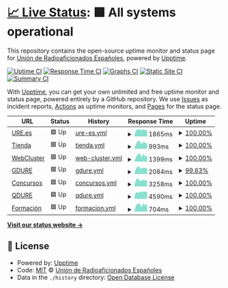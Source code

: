 # [📈 Live Status](https://URE-IT.github.io/upptime): <!--live status--> **🟩 All systems operational**

This repository contains the open-source uptime monitor and status page for [Unión de Radioaficionados Españoles](https://www.ure.es), powered by [Upptime](https://github.com/upptime/upptime).

[![Uptime CI](https://github.com/URE-IT/upptime/workflows/Uptime%20CI/badge.svg)](https://github.com/URE-IT/upptime/actions?query=workflow%3A%22Uptime+CI%22)
[![Response Time CI](https://github.com/URE-IT/upptime/workflows/Response%20Time%20CI/badge.svg)](https://github.com/URE-IT/upptime/actions?query=workflow%3A%22Response+Time+CI%22)
[![Graphs CI](https://github.com/URE-IT/upptime/workflows/Graphs%20CI/badge.svg)](https://github.com/URE-IT/upptime/actions?query=workflow%3A%22Graphs+CI%22)
[![Static Site CI](https://github.com/URE-IT/upptime/workflows/Static%20Site%20CI/badge.svg)](https://github.com/URE-IT/upptime/actions?query=workflow%3A%22Static+Site+CI%22)
[![Summary CI](https://github.com/URE-IT/upptime/workflows/Summary%20CI/badge.svg)](https://github.com/URE-IT/upptime/actions?query=workflow%3A%22Summary+CI%22)

With [Upptime](https://upptime.js.org), you can get your own unlimited and free uptime monitor and status page, powered entirely by a GitHub repository. We use [Issues](https://github.com/URE-IT/upptime/issues) as incident reports, [Actions](https://github.com/URE-IT/upptime/actions) as uptime monitors, and [Pages](https://URE-IT.github.io/upptime) for the status page.

<!--start: status pages-->
<!-- This summary is generated by Upptime (https://github.com/upptime/upptime) -->
<!-- Do not edit this manually, your changes will be overwritten -->
<!-- prettier-ignore -->
| URL | Status | History | Response Time | Uptime |
| --- | ------ | ------- | ------------- | ------ |
| <img alt="" src="https://favicons.githubusercontent.com/www.ure.es" height="13"> [URE.es](https://www.ure.es) | 🟩 Up | [ure-es.yml](https://github.com/URE-IT/upptime/commits/HEAD/history/ure-es.yml) | <details><summary><img alt="Response time graph" src="./graphs/ure-es/response-time-week.png" height="20"> 1865ms</summary><br><a href="https://URE-IT.github.io/upptime/history/ure-es"><img alt="Response time 1892" src="https://img.shields.io/endpoint?url=https%3A%2F%2Fraw.githubusercontent.com%2FURE-IT%2Fupptime%2FHEAD%2Fapi%2Fure-es%2Fresponse-time.json"></a><br><a href="https://URE-IT.github.io/upptime/history/ure-es"><img alt="24-hour response time 1601" src="https://img.shields.io/endpoint?url=https%3A%2F%2Fraw.githubusercontent.com%2FURE-IT%2Fupptime%2FHEAD%2Fapi%2Fure-es%2Fresponse-time-day.json"></a><br><a href="https://URE-IT.github.io/upptime/history/ure-es"><img alt="7-day response time 1865" src="https://img.shields.io/endpoint?url=https%3A%2F%2Fraw.githubusercontent.com%2FURE-IT%2Fupptime%2FHEAD%2Fapi%2Fure-es%2Fresponse-time-week.json"></a><br><a href="https://URE-IT.github.io/upptime/history/ure-es"><img alt="30-day response time 1828" src="https://img.shields.io/endpoint?url=https%3A%2F%2Fraw.githubusercontent.com%2FURE-IT%2Fupptime%2FHEAD%2Fapi%2Fure-es%2Fresponse-time-month.json"></a><br><a href="https://URE-IT.github.io/upptime/history/ure-es"><img alt="1-year response time 1892" src="https://img.shields.io/endpoint?url=https%3A%2F%2Fraw.githubusercontent.com%2FURE-IT%2Fupptime%2FHEAD%2Fapi%2Fure-es%2Fresponse-time-year.json"></a></details> | <details><summary><a href="https://URE-IT.github.io/upptime/history/ure-es">100.00%</a></summary><a href="https://URE-IT.github.io/upptime/history/ure-es"><img alt="All-time uptime 99.97%" src="https://img.shields.io/endpoint?url=https%3A%2F%2Fraw.githubusercontent.com%2FURE-IT%2Fupptime%2FHEAD%2Fapi%2Fure-es%2Fuptime.json"></a><br><a href="https://URE-IT.github.io/upptime/history/ure-es"><img alt="24-hour uptime 100.00%" src="https://img.shields.io/endpoint?url=https%3A%2F%2Fraw.githubusercontent.com%2FURE-IT%2Fupptime%2FHEAD%2Fapi%2Fure-es%2Fuptime-day.json"></a><br><a href="https://URE-IT.github.io/upptime/history/ure-es"><img alt="7-day uptime 100.00%" src="https://img.shields.io/endpoint?url=https%3A%2F%2Fraw.githubusercontent.com%2FURE-IT%2Fupptime%2FHEAD%2Fapi%2Fure-es%2Fuptime-week.json"></a><br><a href="https://URE-IT.github.io/upptime/history/ure-es"><img alt="30-day uptime 99.90%" src="https://img.shields.io/endpoint?url=https%3A%2F%2Fraw.githubusercontent.com%2FURE-IT%2Fupptime%2FHEAD%2Fapi%2Fure-es%2Fuptime-month.json"></a><br><a href="https://URE-IT.github.io/upptime/history/ure-es"><img alt="1-year uptime 99.97%" src="https://img.shields.io/endpoint?url=https%3A%2F%2Fraw.githubusercontent.com%2FURE-IT%2Fupptime%2FHEAD%2Fapi%2Fure-es%2Fuptime-year.json"></a></details>
| <img alt="" src="https://favicons.githubusercontent.com/tienda.ure.es" height="13"> [Tienda](https://tienda.ure.es) | 🟩 Up | [tienda.yml](https://github.com/URE-IT/upptime/commits/HEAD/history/tienda.yml) | <details><summary><img alt="Response time graph" src="./graphs/tienda/response-time-week.png" height="20"> 993ms</summary><br><a href="https://URE-IT.github.io/upptime/history/tienda"><img alt="Response time 1141" src="https://img.shields.io/endpoint?url=https%3A%2F%2Fraw.githubusercontent.com%2FURE-IT%2Fupptime%2FHEAD%2Fapi%2Ftienda%2Fresponse-time.json"></a><br><a href="https://URE-IT.github.io/upptime/history/tienda"><img alt="24-hour response time 726" src="https://img.shields.io/endpoint?url=https%3A%2F%2Fraw.githubusercontent.com%2FURE-IT%2Fupptime%2FHEAD%2Fapi%2Ftienda%2Fresponse-time-day.json"></a><br><a href="https://URE-IT.github.io/upptime/history/tienda"><img alt="7-day response time 993" src="https://img.shields.io/endpoint?url=https%3A%2F%2Fraw.githubusercontent.com%2FURE-IT%2Fupptime%2FHEAD%2Fapi%2Ftienda%2Fresponse-time-week.json"></a><br><a href="https://URE-IT.github.io/upptime/history/tienda"><img alt="30-day response time 1040" src="https://img.shields.io/endpoint?url=https%3A%2F%2Fraw.githubusercontent.com%2FURE-IT%2Fupptime%2FHEAD%2Fapi%2Ftienda%2Fresponse-time-month.json"></a><br><a href="https://URE-IT.github.io/upptime/history/tienda"><img alt="1-year response time 1141" src="https://img.shields.io/endpoint?url=https%3A%2F%2Fraw.githubusercontent.com%2FURE-IT%2Fupptime%2FHEAD%2Fapi%2Ftienda%2Fresponse-time-year.json"></a></details> | <details><summary><a href="https://URE-IT.github.io/upptime/history/tienda">100.00%</a></summary><a href="https://URE-IT.github.io/upptime/history/tienda"><img alt="All-time uptime 99.99%" src="https://img.shields.io/endpoint?url=https%3A%2F%2Fraw.githubusercontent.com%2FURE-IT%2Fupptime%2FHEAD%2Fapi%2Ftienda%2Fuptime.json"></a><br><a href="https://URE-IT.github.io/upptime/history/tienda"><img alt="24-hour uptime 100.00%" src="https://img.shields.io/endpoint?url=https%3A%2F%2Fraw.githubusercontent.com%2FURE-IT%2Fupptime%2FHEAD%2Fapi%2Ftienda%2Fuptime-day.json"></a><br><a href="https://URE-IT.github.io/upptime/history/tienda"><img alt="7-day uptime 100.00%" src="https://img.shields.io/endpoint?url=https%3A%2F%2Fraw.githubusercontent.com%2FURE-IT%2Fupptime%2FHEAD%2Fapi%2Ftienda%2Fuptime-week.json"></a><br><a href="https://URE-IT.github.io/upptime/history/tienda"><img alt="30-day uptime 100.00%" src="https://img.shields.io/endpoint?url=https%3A%2F%2Fraw.githubusercontent.com%2FURE-IT%2Fupptime%2FHEAD%2Fapi%2Ftienda%2Fuptime-month.json"></a><br><a href="https://URE-IT.github.io/upptime/history/tienda"><img alt="1-year uptime 99.99%" src="https://img.shields.io/endpoint?url=https%3A%2F%2Fraw.githubusercontent.com%2FURE-IT%2Fupptime%2FHEAD%2Fapi%2Ftienda%2Fuptime-year.json"></a></details>
| <img alt="" src="https://favicons.githubusercontent.com/webcluster.ure.es" height="13"> [WebCluster](https://webcluster.ure.es) | 🟩 Up | [web-cluster.yml](https://github.com/URE-IT/upptime/commits/HEAD/history/web-cluster.yml) | <details><summary><img alt="Response time graph" src="./graphs/web-cluster/response-time-week.png" height="20"> 1399ms</summary><br><a href="https://URE-IT.github.io/upptime/history/web-cluster"><img alt="Response time 1541" src="https://img.shields.io/endpoint?url=https%3A%2F%2Fraw.githubusercontent.com%2FURE-IT%2Fupptime%2FHEAD%2Fapi%2Fweb-cluster%2Fresponse-time.json"></a><br><a href="https://URE-IT.github.io/upptime/history/web-cluster"><img alt="24-hour response time 876" src="https://img.shields.io/endpoint?url=https%3A%2F%2Fraw.githubusercontent.com%2FURE-IT%2Fupptime%2FHEAD%2Fapi%2Fweb-cluster%2Fresponse-time-day.json"></a><br><a href="https://URE-IT.github.io/upptime/history/web-cluster"><img alt="7-day response time 1399" src="https://img.shields.io/endpoint?url=https%3A%2F%2Fraw.githubusercontent.com%2FURE-IT%2Fupptime%2FHEAD%2Fapi%2Fweb-cluster%2Fresponse-time-week.json"></a><br><a href="https://URE-IT.github.io/upptime/history/web-cluster"><img alt="30-day response time 1409" src="https://img.shields.io/endpoint?url=https%3A%2F%2Fraw.githubusercontent.com%2FURE-IT%2Fupptime%2FHEAD%2Fapi%2Fweb-cluster%2Fresponse-time-month.json"></a><br><a href="https://URE-IT.github.io/upptime/history/web-cluster"><img alt="1-year response time 1541" src="https://img.shields.io/endpoint?url=https%3A%2F%2Fraw.githubusercontent.com%2FURE-IT%2Fupptime%2FHEAD%2Fapi%2Fweb-cluster%2Fresponse-time-year.json"></a></details> | <details><summary><a href="https://URE-IT.github.io/upptime/history/web-cluster">100.00%</a></summary><a href="https://URE-IT.github.io/upptime/history/web-cluster"><img alt="All-time uptime 100.00%" src="https://img.shields.io/endpoint?url=https%3A%2F%2Fraw.githubusercontent.com%2FURE-IT%2Fupptime%2FHEAD%2Fapi%2Fweb-cluster%2Fuptime.json"></a><br><a href="https://URE-IT.github.io/upptime/history/web-cluster"><img alt="24-hour uptime 100.00%" src="https://img.shields.io/endpoint?url=https%3A%2F%2Fraw.githubusercontent.com%2FURE-IT%2Fupptime%2FHEAD%2Fapi%2Fweb-cluster%2Fuptime-day.json"></a><br><a href="https://URE-IT.github.io/upptime/history/web-cluster"><img alt="7-day uptime 100.00%" src="https://img.shields.io/endpoint?url=https%3A%2F%2Fraw.githubusercontent.com%2FURE-IT%2Fupptime%2FHEAD%2Fapi%2Fweb-cluster%2Fuptime-week.json"></a><br><a href="https://URE-IT.github.io/upptime/history/web-cluster"><img alt="30-day uptime 100.00%" src="https://img.shields.io/endpoint?url=https%3A%2F%2Fraw.githubusercontent.com%2FURE-IT%2Fupptime%2FHEAD%2Fapi%2Fweb-cluster%2Fuptime-month.json"></a><br><a href="https://URE-IT.github.io/upptime/history/web-cluster"><img alt="1-year uptime 100.00%" src="https://img.shields.io/endpoint?url=https%3A%2F%2Fraw.githubusercontent.com%2FURE-IT%2Fupptime%2FHEAD%2Fapi%2Fweb-cluster%2Fuptime-year.json"></a></details>
| <img alt="" src="https://favicons.githubusercontent.com/diplomas.ure.es" height="13"> [GDURE](https://diplomas.ure.es) | 🟩 Up | [gdure.yml](https://github.com/URE-IT/upptime/commits/HEAD/history/gdure.yml) | <details><summary><img alt="Response time graph" src="./graphs/gdure/response-time-week.png" height="20"> 2084ms</summary><br><a href="https://URE-IT.github.io/upptime/history/gdure"><img alt="Response time 2171" src="https://img.shields.io/endpoint?url=https%3A%2F%2Fraw.githubusercontent.com%2FURE-IT%2Fupptime%2FHEAD%2Fapi%2Fgdure%2Fresponse-time.json"></a><br><a href="https://URE-IT.github.io/upptime/history/gdure"><img alt="24-hour response time 1802" src="https://img.shields.io/endpoint?url=https%3A%2F%2Fraw.githubusercontent.com%2FURE-IT%2Fupptime%2FHEAD%2Fapi%2Fgdure%2Fresponse-time-day.json"></a><br><a href="https://URE-IT.github.io/upptime/history/gdure"><img alt="7-day response time 2084" src="https://img.shields.io/endpoint?url=https%3A%2F%2Fraw.githubusercontent.com%2FURE-IT%2Fupptime%2FHEAD%2Fapi%2Fgdure%2Fresponse-time-week.json"></a><br><a href="https://URE-IT.github.io/upptime/history/gdure"><img alt="30-day response time 2055" src="https://img.shields.io/endpoint?url=https%3A%2F%2Fraw.githubusercontent.com%2FURE-IT%2Fupptime%2FHEAD%2Fapi%2Fgdure%2Fresponse-time-month.json"></a><br><a href="https://URE-IT.github.io/upptime/history/gdure"><img alt="1-year response time 2171" src="https://img.shields.io/endpoint?url=https%3A%2F%2Fraw.githubusercontent.com%2FURE-IT%2Fupptime%2FHEAD%2Fapi%2Fgdure%2Fresponse-time-year.json"></a></details> | <details><summary><a href="https://URE-IT.github.io/upptime/history/gdure">99.63%</a></summary><a href="https://URE-IT.github.io/upptime/history/gdure"><img alt="All-time uptime 99.60%" src="https://img.shields.io/endpoint?url=https%3A%2F%2Fraw.githubusercontent.com%2FURE-IT%2Fupptime%2FHEAD%2Fapi%2Fgdure%2Fuptime.json"></a><br><a href="https://URE-IT.github.io/upptime/history/gdure"><img alt="24-hour uptime 98.79%" src="https://img.shields.io/endpoint?url=https%3A%2F%2Fraw.githubusercontent.com%2FURE-IT%2Fupptime%2FHEAD%2Fapi%2Fgdure%2Fuptime-day.json"></a><br><a href="https://URE-IT.github.io/upptime/history/gdure"><img alt="7-day uptime 99.63%" src="https://img.shields.io/endpoint?url=https%3A%2F%2Fraw.githubusercontent.com%2FURE-IT%2Fupptime%2FHEAD%2Fapi%2Fgdure%2Fuptime-week.json"></a><br><a href="https://URE-IT.github.io/upptime/history/gdure"><img alt="30-day uptime 99.55%" src="https://img.shields.io/endpoint?url=https%3A%2F%2Fraw.githubusercontent.com%2FURE-IT%2Fupptime%2FHEAD%2Fapi%2Fgdure%2Fuptime-month.json"></a><br><a href="https://URE-IT.github.io/upptime/history/gdure"><img alt="1-year uptime 99.60%" src="https://img.shields.io/endpoint?url=https%3A%2F%2Fraw.githubusercontent.com%2FURE-IT%2Fupptime%2FHEAD%2Fapi%2Fgdure%2Fuptime-year.json"></a></details>
| <img alt="" src="https://favicons.githubusercontent.com/concursos.ure.es" height="13"> [Concursos](https://concursos.ure.es) | 🟩 Up | [concursos.yml](https://github.com/URE-IT/upptime/commits/HEAD/history/concursos.yml) | <details><summary><img alt="Response time graph" src="./graphs/concursos/response-time-week.png" height="20"> 3258ms</summary><br><a href="https://URE-IT.github.io/upptime/history/concursos"><img alt="Response time 2980" src="https://img.shields.io/endpoint?url=https%3A%2F%2Fraw.githubusercontent.com%2FURE-IT%2Fupptime%2FHEAD%2Fapi%2Fconcursos%2Fresponse-time.json"></a><br><a href="https://URE-IT.github.io/upptime/history/concursos"><img alt="24-hour response time 2909" src="https://img.shields.io/endpoint?url=https%3A%2F%2Fraw.githubusercontent.com%2FURE-IT%2Fupptime%2FHEAD%2Fapi%2Fconcursos%2Fresponse-time-day.json"></a><br><a href="https://URE-IT.github.io/upptime/history/concursos"><img alt="7-day response time 3258" src="https://img.shields.io/endpoint?url=https%3A%2F%2Fraw.githubusercontent.com%2FURE-IT%2Fupptime%2FHEAD%2Fapi%2Fconcursos%2Fresponse-time-week.json"></a><br><a href="https://URE-IT.github.io/upptime/history/concursos"><img alt="30-day response time 3184" src="https://img.shields.io/endpoint?url=https%3A%2F%2Fraw.githubusercontent.com%2FURE-IT%2Fupptime%2FHEAD%2Fapi%2Fconcursos%2Fresponse-time-month.json"></a><br><a href="https://URE-IT.github.io/upptime/history/concursos"><img alt="1-year response time 2980" src="https://img.shields.io/endpoint?url=https%3A%2F%2Fraw.githubusercontent.com%2FURE-IT%2Fupptime%2FHEAD%2Fapi%2Fconcursos%2Fresponse-time-year.json"></a></details> | <details><summary><a href="https://URE-IT.github.io/upptime/history/concursos">100.00%</a></summary><a href="https://URE-IT.github.io/upptime/history/concursos"><img alt="All-time uptime 99.89%" src="https://img.shields.io/endpoint?url=https%3A%2F%2Fraw.githubusercontent.com%2FURE-IT%2Fupptime%2FHEAD%2Fapi%2Fconcursos%2Fuptime.json"></a><br><a href="https://URE-IT.github.io/upptime/history/concursos"><img alt="24-hour uptime 100.00%" src="https://img.shields.io/endpoint?url=https%3A%2F%2Fraw.githubusercontent.com%2FURE-IT%2Fupptime%2FHEAD%2Fapi%2Fconcursos%2Fuptime-day.json"></a><br><a href="https://URE-IT.github.io/upptime/history/concursos"><img alt="7-day uptime 100.00%" src="https://img.shields.io/endpoint?url=https%3A%2F%2Fraw.githubusercontent.com%2FURE-IT%2Fupptime%2FHEAD%2Fapi%2Fconcursos%2Fuptime-week.json"></a><br><a href="https://URE-IT.github.io/upptime/history/concursos"><img alt="30-day uptime 99.89%" src="https://img.shields.io/endpoint?url=https%3A%2F%2Fraw.githubusercontent.com%2FURE-IT%2Fupptime%2FHEAD%2Fapi%2Fconcursos%2Fuptime-month.json"></a><br><a href="https://URE-IT.github.io/upptime/history/concursos"><img alt="1-year uptime 99.89%" src="https://img.shields.io/endpoint?url=https%3A%2F%2Fraw.githubusercontent.com%2FURE-IT%2Fupptime%2FHEAD%2Fapi%2Fconcursos%2Fuptime-year.json"></a></details>
| <img alt="" src="https://favicons.githubusercontent.com/qsl.ure.es" height="13"> [QDURE](https://qsl.ure.es) | 🟩 Up | [qdure.yml](https://github.com/URE-IT/upptime/commits/HEAD/history/qdure.yml) | <details><summary><img alt="Response time graph" src="./graphs/qdure/response-time-week.png" height="20"> 4590ms</summary><br><a href="https://URE-IT.github.io/upptime/history/qdure"><img alt="Response time 4699" src="https://img.shields.io/endpoint?url=https%3A%2F%2Fraw.githubusercontent.com%2FURE-IT%2Fupptime%2FHEAD%2Fapi%2Fqdure%2Fresponse-time.json"></a><br><a href="https://URE-IT.github.io/upptime/history/qdure"><img alt="24-hour response time 3620" src="https://img.shields.io/endpoint?url=https%3A%2F%2Fraw.githubusercontent.com%2FURE-IT%2Fupptime%2FHEAD%2Fapi%2Fqdure%2Fresponse-time-day.json"></a><br><a href="https://URE-IT.github.io/upptime/history/qdure"><img alt="7-day response time 4590" src="https://img.shields.io/endpoint?url=https%3A%2F%2Fraw.githubusercontent.com%2FURE-IT%2Fupptime%2FHEAD%2Fapi%2Fqdure%2Fresponse-time-week.json"></a><br><a href="https://URE-IT.github.io/upptime/history/qdure"><img alt="30-day response time 4774" src="https://img.shields.io/endpoint?url=https%3A%2F%2Fraw.githubusercontent.com%2FURE-IT%2Fupptime%2FHEAD%2Fapi%2Fqdure%2Fresponse-time-month.json"></a><br><a href="https://URE-IT.github.io/upptime/history/qdure"><img alt="1-year response time 4699" src="https://img.shields.io/endpoint?url=https%3A%2F%2Fraw.githubusercontent.com%2FURE-IT%2Fupptime%2FHEAD%2Fapi%2Fqdure%2Fresponse-time-year.json"></a></details> | <details><summary><a href="https://URE-IT.github.io/upptime/history/qdure">100.00%</a></summary><a href="https://URE-IT.github.io/upptime/history/qdure"><img alt="All-time uptime 100.00%" src="https://img.shields.io/endpoint?url=https%3A%2F%2Fraw.githubusercontent.com%2FURE-IT%2Fupptime%2FHEAD%2Fapi%2Fqdure%2Fuptime.json"></a><br><a href="https://URE-IT.github.io/upptime/history/qdure"><img alt="24-hour uptime 100.00%" src="https://img.shields.io/endpoint?url=https%3A%2F%2Fraw.githubusercontent.com%2FURE-IT%2Fupptime%2FHEAD%2Fapi%2Fqdure%2Fuptime-day.json"></a><br><a href="https://URE-IT.github.io/upptime/history/qdure"><img alt="7-day uptime 100.00%" src="https://img.shields.io/endpoint?url=https%3A%2F%2Fraw.githubusercontent.com%2FURE-IT%2Fupptime%2FHEAD%2Fapi%2Fqdure%2Fuptime-week.json"></a><br><a href="https://URE-IT.github.io/upptime/history/qdure"><img alt="30-day uptime 100.00%" src="https://img.shields.io/endpoint?url=https%3A%2F%2Fraw.githubusercontent.com%2FURE-IT%2Fupptime%2FHEAD%2Fapi%2Fqdure%2Fuptime-month.json"></a><br><a href="https://URE-IT.github.io/upptime/history/qdure"><img alt="1-year uptime 100.00%" src="https://img.shields.io/endpoint?url=https%3A%2F%2Fraw.githubusercontent.com%2FURE-IT%2Fupptime%2FHEAD%2Fapi%2Fqdure%2Fuptime-year.json"></a></details>
| <img alt="" src="https://favicons.githubusercontent.com/formacion.ure.es" height="13"> [Formación](https://formacion.ure.es) | 🟩 Up | [formacion.yml](https://github.com/URE-IT/upptime/commits/HEAD/history/formacion.yml) | <details><summary><img alt="Response time graph" src="./graphs/formacion/response-time-week.png" height="20"> 704ms</summary><br><a href="https://URE-IT.github.io/upptime/history/formacion"><img alt="Response time 784" src="https://img.shields.io/endpoint?url=https%3A%2F%2Fraw.githubusercontent.com%2FURE-IT%2Fupptime%2FHEAD%2Fapi%2Fformacion%2Fresponse-time.json"></a><br><a href="https://URE-IT.github.io/upptime/history/formacion"><img alt="24-hour response time 506" src="https://img.shields.io/endpoint?url=https%3A%2F%2Fraw.githubusercontent.com%2FURE-IT%2Fupptime%2FHEAD%2Fapi%2Fformacion%2Fresponse-time-day.json"></a><br><a href="https://URE-IT.github.io/upptime/history/formacion"><img alt="7-day response time 704" src="https://img.shields.io/endpoint?url=https%3A%2F%2Fraw.githubusercontent.com%2FURE-IT%2Fupptime%2FHEAD%2Fapi%2Fformacion%2Fresponse-time-week.json"></a><br><a href="https://URE-IT.github.io/upptime/history/formacion"><img alt="30-day response time 740" src="https://img.shields.io/endpoint?url=https%3A%2F%2Fraw.githubusercontent.com%2FURE-IT%2Fupptime%2FHEAD%2Fapi%2Fformacion%2Fresponse-time-month.json"></a><br><a href="https://URE-IT.github.io/upptime/history/formacion"><img alt="1-year response time 784" src="https://img.shields.io/endpoint?url=https%3A%2F%2Fraw.githubusercontent.com%2FURE-IT%2Fupptime%2FHEAD%2Fapi%2Fformacion%2Fresponse-time-year.json"></a></details> | <details><summary><a href="https://URE-IT.github.io/upptime/history/formacion">100.00%</a></summary><a href="https://URE-IT.github.io/upptime/history/formacion"><img alt="All-time uptime 99.98%" src="https://img.shields.io/endpoint?url=https%3A%2F%2Fraw.githubusercontent.com%2FURE-IT%2Fupptime%2FHEAD%2Fapi%2Fformacion%2Fuptime.json"></a><br><a href="https://URE-IT.github.io/upptime/history/formacion"><img alt="24-hour uptime 100.00%" src="https://img.shields.io/endpoint?url=https%3A%2F%2Fraw.githubusercontent.com%2FURE-IT%2Fupptime%2FHEAD%2Fapi%2Fformacion%2Fuptime-day.json"></a><br><a href="https://URE-IT.github.io/upptime/history/formacion"><img alt="7-day uptime 100.00%" src="https://img.shields.io/endpoint?url=https%3A%2F%2Fraw.githubusercontent.com%2FURE-IT%2Fupptime%2FHEAD%2Fapi%2Fformacion%2Fuptime-week.json"></a><br><a href="https://URE-IT.github.io/upptime/history/formacion"><img alt="30-day uptime 100.00%" src="https://img.shields.io/endpoint?url=https%3A%2F%2Fraw.githubusercontent.com%2FURE-IT%2Fupptime%2FHEAD%2Fapi%2Fformacion%2Fuptime-month.json"></a><br><a href="https://URE-IT.github.io/upptime/history/formacion"><img alt="1-year uptime 99.98%" src="https://img.shields.io/endpoint?url=https%3A%2F%2Fraw.githubusercontent.com%2FURE-IT%2Fupptime%2FHEAD%2Fapi%2Fformacion%2Fuptime-year.json"></a></details>

<!--end: status pages-->

[**Visit our status website →**](https://URE-IT.github.io/upptime)

## 📄 License

- Powered by: [Upptime](https://github.com/upptime/upptime)
- Code: [MIT](./LICENSE) © [Unión de Radioaficionados Españoles](https://www.ure.es)
- Data in the `./history` directory: [Open Database License](https://opendatacommons.org/licenses/odbl/1-0/)
